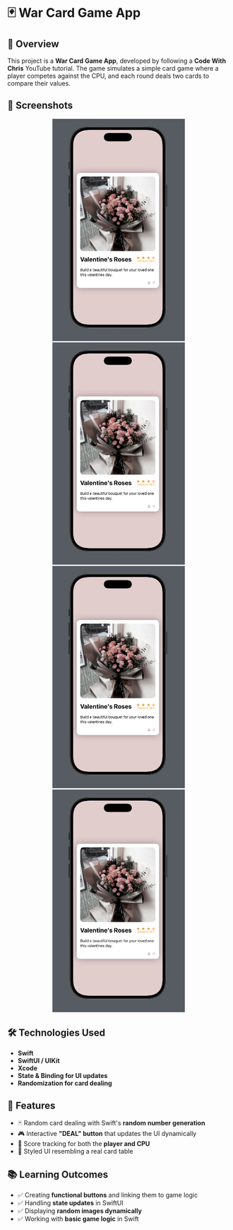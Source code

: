 # 🃏 War Card Game App

## 📌 Overview
This project is a **War Card Game App**, developed by following a **Code With Chris** YouTube tutorial. The game simulates a simple card game where a player competes against the CPU, and each round deals two cards to compare their values.

## 🎨 Screenshots
<p align="center">
  <img src="https://raw.githubusercontent.com/trinityw3st/app-dev-learning/main/Swift/review-app-layout/review-app-picture.png" width="300">
  <img src="https://raw.githubusercontent.com/trinityw3st/app-dev-learning/main/Swift/review-app-layout/review-app-picture.png" width="300">
  <img src="https://raw.githubusercontent.com/trinityw3st/app-dev-learning/main/Swift/review-app-layout/review-app-picture.png" width="300">
  <img src="https://raw.githubusercontent.com/trinityw3st/app-dev-learning/main/Swift/review-app-layout/review-app-picture.png" width="300">
</p>

## 🛠️ Technologies Used
- **Swift**
- **SwiftUI / UIKit**
- **Xcode**
- **State & Binding for UI updates**
- **Randomization for card dealing**

## 📌 Features
- 🃏 Random card dealing with Swift's **random number generation**  
- 🎮 Interactive **"DEAL" button** that updates the UI dynamically  
- 💾 Score tracking for both the **player and CPU**  
- 🎨 Styled UI resembling a real card table  

## 📚 Learning Outcomes
- ✅ Creating **functional buttons** and linking them to game logic  
- ✅ Handling **state updates** in SwiftUI  
- ✅ Displaying **random images dynamically**  
- ✅ Working with **basic game logic** in Swift  



